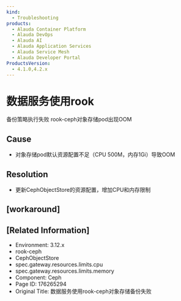 ```yaml
---
kind:
  - Troubleshooting
products:
  - Alauda Container Platform
  - Alauda DevOps
  - Alauda AI
  - Alauda Application Services
  - Alauda Service Mesh
  - Alauda Developer Portal
ProductsVersion:
  - 4.1.0,4.2.x
---
```

<!-- A type of document that involves encountering a fault, diagnosing it, performing root cause analysis, and providing solutions. -->

# 数据服务使用rook

备份策略执行失败 rook-ceph对象存储pod出现OOM

## Cause
- 对象存储pod默认资源配置不足（CPU 500M，内存1Gi）导致OOM

## Resolution
- 更新CephObjectStore的资源配置，增加CPU和内存限制

## [workaround]

## [Related Information]
- Environment: 3.12.x
- rook-ceph
- CephObjectStore
- spec.gateway.resources.limits.cpu
- spec.gateway.resources.limits.memory
- Component: Ceph
- Page ID: 176265294
- Original Title: 数据服务使用rook-ceph对象存储备份失败
